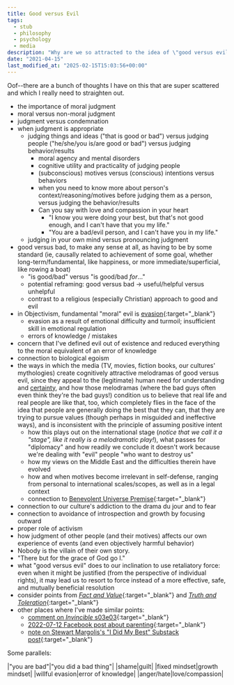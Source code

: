 ```yaml
---
title: Good versus Evil
tags:
  - stub
  - philosophy
  - psychology
  - media
description: "Why are we so attracted to the idea of \"good versus evil\"? How is it helpful, and where do we need to be more careful?"
date: "2021-04-15"
last_modified_at: "2025-02-15T15:03:56+00:00"
---
```


Oof--there are a bunch of thoughts I have on this that are super scattered and which I really need to straighten out.

* the importance of moral judgment
* moral versus non-moral judgment
* judgment versus condemnation
* when judgment is appropriate
  * judging things and ideas ("that is good or bad") versus judging people ("he/she/you is/are good or bad") versus judging behavior/results
    * moral agency and mental disorders
    * cognitive utility and practicality of judging people
    * (subconscious) motives versus (conscious) intentions versus behaviors
    * when you need to know more about person's context/reasoning/motives before judging them as a person, versus judging the behavior/results
    * Can you say with love and compassion in your heart
      * "I know you were doing your best, but that's not good enough, and I can't have that you my life."
      * "You are a bad/evil person, and I can't have you in my life."
  * judging in your own mind versus pronouncing judgment
* good versus bad, to make any sense at all, as having to be by some standard (ie, causally related to achievement of some goal, whether long-term/fundamental, like happiness, or more immediate/superficial, like rowing a boat)
  * "is good/bad" versus "is good/bad _for_..."
  * potential reframing: good versus bad &rarr; useful/helpful versus unhelpful
  * contrast to a religious (especially Christian) approach to good and evil
* in Objectivism, fundamental "moral" evil is [evasion](http://aynrandlexicon.com/lexicon/evasion.html){:target="&lowbar;blank"}
  * evasion as a result of emotional difficulty and turmoil; insufficient skill in emotional regulation
  * errors of knowledge / mistakes
* concern that I've defined evil out of existence and reduced everything to the moral equivalent of an error of knowledge
* connection to biological egoism
* the ways in which the media (TV, movies, fiction books, our cultures' mythologies) create cognitively attractive melodramas of good versus evil, since they appeal to the (legitimate) human need for understanding and [certainty](/objective-truth-comfort-with-uncertainty), and how those melodramas (where the bad guys often even think they're the bad guys!) condition us to believe that real life and real people are like that, too, which completely flies in the face of the idea that people are generally doing the best that they can, that they are trying to pursue values (though perhaps in misguided and ineffective ways), and is inconsistent with the principle of assuming positive intent
  * how this plays out on the international stage (_notice that we call it a "stage", like it really is a melodramatic play!_), what passes for "diplomacy" and how readily we conclude it doesn't work because we're dealing with "evil" people "who want to destroy us"
  * how my views on the Middle East and the difficulties therein have evolved
  * how and when motives become irrelevant in self-defense, ranging from personal to international scales/scopes, as well as in a legal context
  * connection to [Benevolent Universe Premise](http://aynrandlexicon.com/lexicon/benevolent_universe_premise.html){:target="&lowbar;blank"}
* connection to our culture's addiction to the drama du jour and to fear
* connection to avoidance of introspection and growth by focusing outward
* proper role of activism
* how judgment of other people (and their motives) affects our own experience of events (and even objectively harmful behavior)
* Nobody is the villain of their own story.
* "There but for the grace of God go I."
* what "good versus evil" does to our inclination to use retaliatory force: even when it might be justified (from the perspective of individual rights), it may lead us to resort to force instead of a more effective, safe, and mutually beneficial resolution
* consider points from [_Fact and Value_](https://ari.aynrand.org/issues/culture-and-society/religion-and-morality/fact-and-value/){:target="&lowbar;blank"} and [_Truth and Toleration_](https://archive.atlassociety.org/sites/default/files/The_Contested_Legacy_of_Ayn_Rand.pdf){:target="&lowbar;blank"}
* other places where I've made similar points:
  * [comment on _Invincible_ s03e03](https://trakt.tv/comments/771930){:target="&lowbar;blank"}
  * [2022-07-12 Facebook post about parenting](https://www.facebook.com/ArthurZey/posts/pfbid0Amex6g7a62tgRgGFHPU1tCG86gooj3691n6miVj71aVZjNPJHktrmch1uxqq2m7Fl){:target="&lowbar;blank"}
  * [note on Stewart Margolis's "I Did My Best" Substack post](https://substack.com/@arthurzey/note/c-91838620){:target="&lowbar;blank"}

Some parallels:

|"you are bad"|"you did a bad thing"|
|shame|guilt|
|fixed mindset|growth mindset|
|willful evasion|error of knowledge|
|anger/hate|love/compassion|
